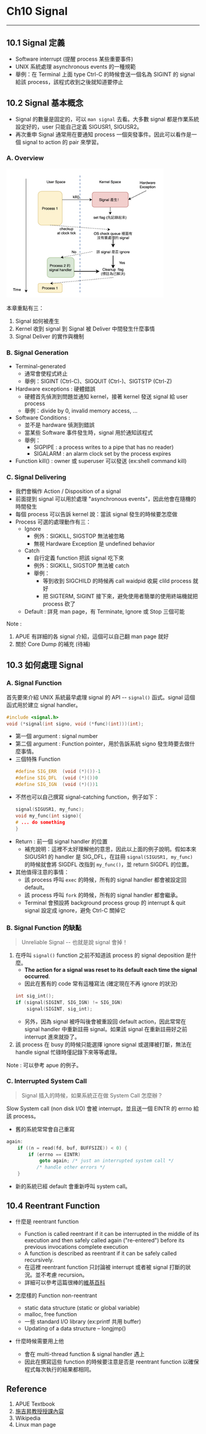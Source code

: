 # Ch10 Signal
---

## 10.1 Signal 定義

- Software interrupt (提醒 process 某些重要事件)
- UNIX 系統處理 asynchronous events 的一種規範
- 舉例：在 Terminal 上面 type Ctrl-C 的時候會送一個名為 SIGINT 的 signal 給該 process，該程式收到之後就知道要停止

## 10.2 Signal 基本概念

- Signal 的數量是固定的，可以 `man signal` 去看。大多數 signal 都是作業系統設定好的，user 只能自己定義 SIGUSR1, SIGUSR2。
- 再次重申 Signal 通常用在要通知 process 一個突發事件。因此可以看作是一個 signal to action 的 pair 來學習。 

### A. Overview

<img src="./signal.png"  style="zoom:40%" align=center/>

本章重點有三：
1. Signal 如何被產生
2. Kernel 收到 signal 到 Signal 被 Deliver 中間發生什麼事情
3. Signal Deliver 的實作與機制

### B. Signal Generation

- Terminal-generated
    - 通常會使程式終止
    - 舉例：SIGINT (Ctrl-C)、SIGQUIT (Ctrl-\)、SIGTSTP (Ctrl-Z)
- Hardware exceptions : 硬體錯誤
    - 硬體首先偵測到問題並通知 kernel，接著 kernel 發送 signal 給 user process 
    - 舉例：divide by 0, invalid memory access, ...
- Software Conditions : 
    - 並不是 hardware 偵測到錯誤
    - 當某些 Software 事件發生時，signal 用於通知該程式
    - 舉例：
        - SIGPIPE : a process writes to a pipe that has no reader)
        - SIGALARM : an alarm clock set by the process expires
- Function kill() : owner 或 superuser 可以發送 (ex:shell command kill)

### C. Signal Delivering

- 我們會稱作 Action / Disposition of a signal
- 前面提到 signal 可以用於處理 "asynchronous events"，因此他會在隨機的時間發生
- 每個 process 可以告訴 kernel 說：當該 signal 發生的時候要怎麼做
- Process 可選的處理動作有三：
    - Ignore
        - 例外：SIGKILL, SIGSTOP 無法被忽略
        - 無視 Hardware Exception 是 undefined behavior
    - Catch
        - 自行定義 function 把該 signal 吃下來
        - 例外：SIGKILL, SIGSTOP 無法被 catch
        - 舉例：
            - 等到收到 SIGCHILD 的時候再 call waidpid 收屍 clild process 就好
            - 把 SIGTERM, SIGINT 接下來，避免使用者簡單的使用終端機就把 process 砍了
    - Default : 詳見 man page，有 Terminate, Ignore 或 Stop 三個可能

Note : 
1. APUE 有詳細的各 signal 介紹，這個可以自己翻 man page 就好
2. 關於 Core Dump 的補充 (待補)


## 10.3 如何處理 Signal

### A. Signal Function

首先要來介紹 UNIX 系統最早處理 signal 的 API -- `signal()` 函式。signal 這個函式用於建立 signal handler。

```C
#include <signal.h>
void (*signal(int signo, void (*func)(int)))(int);
```

- 第一個 argument : signal number
- 第二個 argument : Function pointer，用於告訴系統 signo 發生時要去做什麼事情。
- 三個特殊 Function
    ```C
    #define SIG_ERR  (void (*)())-1
    #define SIG_DFL  (void (*)())0
    #define SIG_IGN  (void (*)())1
    ```
- 不然也可以自己撰寫 signal-catching function，例子如下：
    ```C
    signal(SIGUSR1, my_func);
    void my_func(int signo){
    # ... do something
    }
    ```
- Return : 前一個 signal handler 的位置
    - 補充說明：這裡不太好理解他的意思，因此以上面的例子說明。假如本來 SIGUSR1 的 handler 是 SIG_DFL，在註冊 `signal(SIGUSR1, my_func)` 的時候就會將 SIGDFL 改指到 `my_func()`，並 return SIGDFL 的位置。
- 其他值得注意的事情：
    - 該 process 呼叫 `exec` 的時候，所有的 signal handler 都會被設定回 default。
    - 該 process 呼叫 `fork` 的時候，所有的 signal handler 都會繼承。
    - Terminal 會預設將 background process group 的 interrupt & quit signal 設定成 ignore，避免 Ctrl-C 關掉它

### B. Signal Function 的缺點

> Unreliable Signal -- 也就是說 signal 會掉！

1. 在呼叫 `signal()` function 之前不知道該 process 的 signal deposition 是什麼。
    - **The action for a signal was reset to its default each time the signal occurred**.
    - 因此在舊有的 code 常有這種寫法 (確定現在不再 ignore 的狀況)
    ```C
    int sig_int();
    if (signal(SIGINT, SIG_IGN) != SIG_IGN)
        signal(SIGINT, sig_int);
    ```
    - 另外，因為 signal 被呼叫後會被重設回 default action，因此常常在 signal handler 中重新註冊 signal。如果該 signal 在重新註冊好之前 interrupt 進來就掛了。
2. 該 process 在 busy 的時候只能選擇 ignore signal 或選擇被打斷，無法在 handle signal 忙碌時僅記錄下來等等處理。

Note : 可以參考 apue 的例子。

### C. Interrupted System Call

> Signal 插入的時候，如果系統正在做 System Call 怎麼辦？

Slow System call (non disk I/O) 會被 interrupt，並且送一個 EINTR 的 errno 給該 process。
- 舊的系統常常會自己重寫
```C
again:
    if ((n = read(fd, buf, BUFFSIZE)) < 0) {
        if (errno == EINTR)
            goto again; /* just an interrupted system call */
           /* handle other errors */
    }
```
- 新的系統已經 default 會重新呼叫 system call。

## 10.4 Reentrant Function

- 什麼是 reentrant function
    - Function is called reentrant if it can be interrupted in the middle of its execution and then safely called again ("re-entered") before its previous invocations complete execution
    - A function is described as reentrant if it can be safely called recursively.
    - 在這裡 reentrant function 只討論被 interrupt 或者被 signal 打斷的狀況。並不考慮 recursion。
    - 詳細可以參考這篇很棒的[維基百科](https://en.wikipedia.org/wiki/Reentrancy_(computing))

- 怎麼樣的 Function non-reentrant
    - static data structure (static or global variable)
    - malloc, free function
    - 一些 standard I/O library (ex:printf 共用 buffer)
    - Updating of a data structure – longjmp()

- 什麼時候需要用上他
    - 會在 multi-thread function & signal handler 遇上
    - 因此在撰寫這些 function 的時候要注意是否是 reentrant function 以確保程式每次執行的結果都相同。

## Reference

1. APUE Textbook
2. [施吉昇教授授課內容](https://systemprogrammingatntu.github.io)
3. Wikipedia
4. Linux man page

